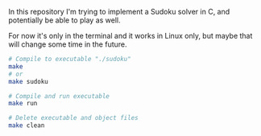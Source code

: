 In this repository I'm trying to implement a Sudoku solver in C, and potentially be able to play as well.

For now it's only in the terminal and it works in Linux only, but maybe that will change some time in the future.

```bash
# Compile to executable "./sudoku"
make
# or
make sudoku

# Compile and run executable
make run

# Delete executable and object files
make clean
```
